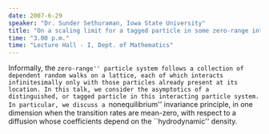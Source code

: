 ```yaml
---
date: 2007-6-29
speaker: "Dr. Sunder Sethuraman, Iowa State University"
title: "On a scaling limit for a tagged particle in some zero-range interacting systems"
time: "3.00 p.m." 
time: "Lecture Hall - I, Dept. of Mathematics"
---
```

Informally, the ``zero-range'' particle system follows a collection of dependent random walks on a lattice, each of which interacts infinitesimally only with those particles already present at its location. In this talk, we consider the asymptotics of a distinguished, or tagged particle in this interacting particle system. In particular, we discuss a ``nonequilibrium'' invariance principle, in one dimension when the transition rates are mean-zero, with respect to a diffusion whose coefficients depend on the ``hydrodynamic'' density.
